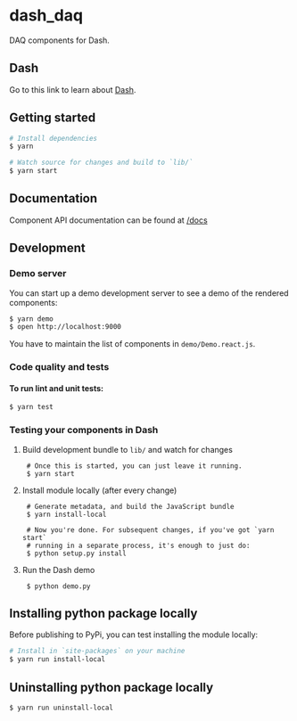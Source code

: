 # dash_daq

DAQ components for Dash.

## Dash

Go to this link to learn about [Dash](https://plot.ly/products/dash/).

## Getting started

```sh
# Install dependencies
$ yarn

# Watch source for changes and build to `lib/`
$ yarn start
```

## Documentation
Component API documentation can be found at [/docs](/docs)

## Development

### Demo server

You can start up a demo development server to see a demo of the rendered
components:

```sh
$ yarn demo
$ open http://localhost:9000
```

You have to maintain the list of components in `demo/Demo.react.js`.

### Code quality and tests

#### To run lint and unit tests:

```sh
$ yarn test
```

### Testing your components in Dash

1. Build development bundle to `lib/` and watch for changes

        # Once this is started, you can just leave it running.
        $ yarn start

2. Install module locally (after every change)

        # Generate metadata, and build the JavaScript bundle
        $ yarn install-local

        # Now you're done. For subsequent changes, if you've got `yarn start`
        # running in a separate process, it's enough to just do:
        $ python setup.py install

3. Run the Dash demo

        $ python demo.py


## Installing python package locally

Before publishing to PyPi, you can test installing the module locally:

```sh
# Install in `site-packages` on your machine
$ yarn run install-local
```

## Uninstalling python package locally

```sh
$ yarn run uninstall-local
```

